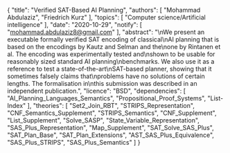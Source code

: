 {
    "title": "Verified SAT-Based AI Planning",
    "authors": [
        "Mohammad Abdulaziz",
        "Friedrich Kurz"
    ],
    "topics": [
        "Computer science/Artificial intelligence"
    ],
    "date": "2020-10-29",
    "notify": [
        "mohammad.abdulaziz8@gmail.com"
    ],
    "abstract": "\nWe present an executable formally verified SAT encoding of classical\nAI planning that is based on the encodings by Kautz and Selman and the\none by Rintanen et al. The encoding was experimentally tested and\nshown to be usable for reasonably sized standard AI planning\nbenchmarks. We also use it as a reference to test a state-of-the-art\nSAT-based planner, showing that it sometimes falsely claims that\nproblems have no solutions of certain lengths. The formalisation in\nthis submission was described in an independent publication.",
    "licence": "BSD",
    "dependencies": [
        "AI_Planning_Languages_Semantics",
        "Propositional_Proof_Systems",
        "List-Index"
    ],
    "theories": [
        "Set2_Join_RBT",
        "STRIPS_Representation",
        "CNF_Semantics_Supplement",
        "STRIPS_Semantics",
        "CNF_Supplement",
        "List_Supplement",
        "Solve_SASP",
        "State_Variable_Representation",
        "SAS_Plus_Representation",
        "Map_Supplement",
        "SAT_Solve_SAS_Plus",
        "SAT_Plan_Base",
        "SAT_Plan_Extensions",
        "AST_SAS_Plus_Equivalence",
        "SAS_Plus_STRIPS",
        "SAS_Plus_Semantics"
    ]
}